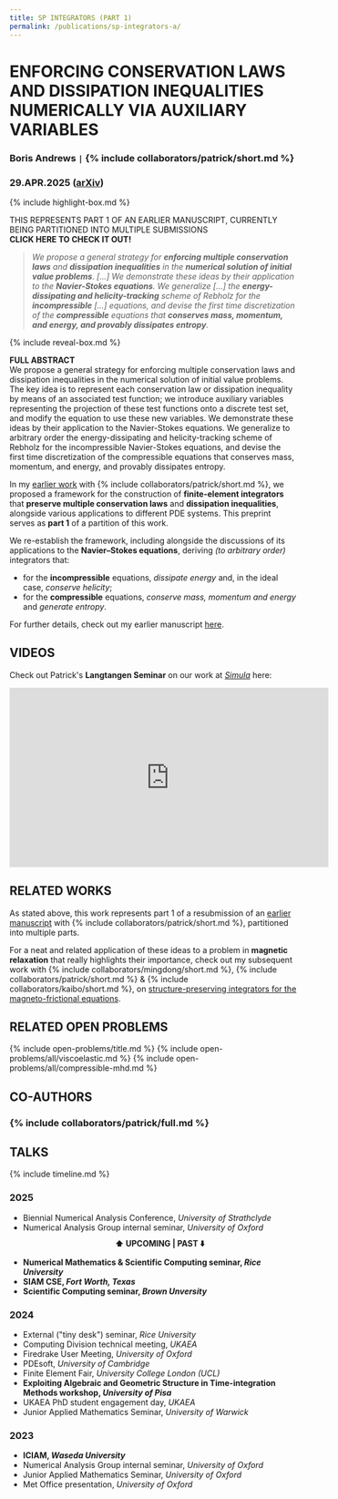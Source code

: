 ```yaml
---
title: SP INTEGRATORS (PART 1)
permalink: /publications/sp-integrators-a/
---
```


# ENFORCING CONSERVATION LAWS AND DISSIPATION INEQUALITIES NUMERICALLY VIA AUXILIARY VARIABLES

### Boris Andrews <code>&#124;</code> {% include collaborators/patrick/short.md %}

### 29.APR.2025 ([arXiv](https://doi.org/10.48550/arXiv.2407.11904))

{% include highlight-box.md %}
<div class="highlight-box" onclick="window.location.href='/publications/sp-integrators';">
    THIS REPRESENTS PART 1 OF AN EARLIER MANUSCRIPT, CURRENTLY BEING PARTITIONED INTO MULTIPLE SUBMISSIONS <br>
    <b>CLICK HERE TO CHECK IT OUT!</b>
</div>

> *We propose a general strategy for **enforcing multiple conservation laws** and **dissipation inequalities** in the **numerical solution of initial value problems**. [...] We demonstrate these ideas by their application to the **Navier-Stokes equations**. We generalize [...] the **energy-dissipating and helicity-tracking** scheme of Rebholz for the **incompressible** [...] equations, and devise the first time discretization of the **compressible** equations that **conserves mass, momentum, and energy, and provably dissipates entropy**.*

{% include reveal-box.md %}
<div class="reveal-box" onclick="var details = this.querySelector('.details'); details.style.display = (details.style.display === 'block') ? 'none' : 'block';">
    <b>FULL ABSTRACT</b>
    <div class="details">
        We propose a general strategy for enforcing multiple conservation laws and dissipation inequalities in the numerical solution of initial value problems.
        The key idea is to represent each conservation law or dissipation inequality by means of an associated test function;
        we introduce auxiliary variables representing the projection of these test functions onto a discrete test set, and modify the equation to use these new variables.
        We demonstrate these ideas by their application to the Navier-Stokes equations.
        We generalize to arbitrary order the energy-dissipating and helicity-tracking scheme of Rebholz for the incompressible Navier-Stokes equations, and devise the first time discretization of the compressible equations that conserves mass, momentum, and energy, and provably dissipates entropy.
    </div>
</div>

In my [earlier work](/publications/sp-integrators/) with {% include collaborators/patrick/short.md %}, we proposed a framework for the construction of **finite-element integrators** that **preserve multiple conservation laws** and **dissipation inequalities**, alongside various applications to different PDE systems.
This preprint serves as **part 1** of a partition of this work.

We re-establish the framework, including alongside the discussions of its applications to the **Navier–Stokes equations**, deriving *(to arbitrary order)* integrators that:
- for the **incompressible** equations, *dissipate energy* and, in the ideal case, *conserve helicity*;
- for the **compressible** equations, *conserve mass, momentum and energy* and *generate entropy*.

For further details, check out my earlier manuscript [here](/publications/sp-integrators/).

## VIDEOS

Check out Patrick's **Langtangen Seminar** on our work at *[Simula](https://www.simula.no/)* here:

<iframe width="560" height="315" src="https://www.youtube.com/embed/wfFcZsxicw0" frameborder="0" allowfullscreen></iframe><br>

## RELATED WORKS

As stated above, this work represents part 1 of a resubmission of an [earlier manuscript](/publications/sp-integrators/) with {% include collaborators/patrick/short.md %}, partitioned into multiple parts.

For a neat and related application of these ideas to a problem in **magnetic relaxation** that really highlights their importance, check out my subsequent work with {% include collaborators/mingdong/short.md %}, {% include collaborators/patrick/short.md %} & {% include collaborators/kaibo/short.md %}, on [structure-preserving integrators for the magneto-frictional equations](/publications/parker/).

## RELATED OPEN PROBLEMS

{% include open-problems/title.md %}
{% include open-problems/all/viscoelastic.md %}
{% include open-problems/all/compressible-mhd.md %}

## CO-AUTHORS

### {% include collaborators/patrick/full.md %}

## TALKS

{% include timeline.md %}

<div class="timeline">
  <div class="outer">
    <div class="card">
      <div class="info">
        <h3 class="title">2025</h3>
        <p><ul>
          <li>Biennial Numerical Analysis Conference, <em>University of Strathclyde</em></li>
          <li>Numerical Analysis Group internal seminar, <em>University of Oxford</em></li>
          <div style="text-align: center; padding: 10px 0;"><strong>⬆️ UPCOMING | PAST ⬇️</strong></div>
          <li><strong>Numerical Mathematics & Scientific Computing seminar, <em>Rice University</em></strong></li>
          <li><strong>SIAM CSE, <em>Fort Worth, Texas</em></strong></li>
          <li><strong>Scientific Computing seminar, <em>Brown Unversity</em></strong></li>
        </ul></p>
      </div>
    </div>
    <div class="card">
      <div class="info">
        <h3 class="title">2024</h3>
        <p><ul>
          <li>External ("tiny desk") seminar, <em>Rice University</em></li>
          <li>Computing Division technical meeting, <em>UKAEA</em></li>
          <li>Firedrake User Meeting, <em>University of Oxford</em></li>
          <li>PDEsoft, <em>University of Cambridge</em></li>
          <li>Finite Element Fair, <em>University College London (UCL)</em></li>
          <li><strong>Exploiting Algebraic and Geometric Structure in Time-integration Methods workshop, <em>University of Pisa</em></strong></li>
          <li>UKAEA PhD student engagement day, <em>UKAEA</em></li>
          <li>Junior Applied Mathematics Seminar, <em>University of Warwick</em></li>
        </ul></p>
      </div>
    </div>
    <div class="card">
      <div class="info">
        <h3 class="title">2023</h3>
        <p><ul>
          <li><strong>ICIAM, <em>Waseda University</em></strong></li>
          <li>Numerical Analysis Group internal seminar, <em>University of Oxford</em></li>
          <li>Junior Applied Mathematics Seminar, <em>University of Oxford</em></li>
          <li>Met Office presentation, <em>University of Oxford</em></li>
        </ul></p>
      </div>
    </div>
  </div>
</div>
